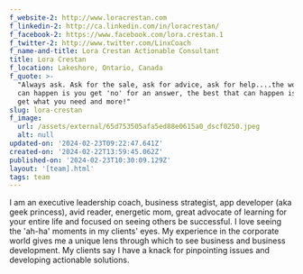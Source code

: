```yaml
---
f_website-2: http://www.loracrestan.com
f_linkedin-2: http://ca.linkedin.com/in/loracrestan/
f_facebook-2: https://www.facebook.com/lora.crestan.1
f_twitter-2: http://www.twitter.com/LinxCoach
f_name-and-title: Lora Crestan Actionable Consultant
title: Lora Crestan
f_location: Lakeshore, Ontario, Canada
f_quote: >-
  "Always ask. Ask for the sale, ask for advice, ask for help....the worse that
  can happen is you get 'no' for an answer, the best that can happen is that you
  get what you need and more!"
slug: lora-crestan
f_image:
  url: /assets/external/65d753505afa5ed88e0615a0_dscf0250.jpeg
  alt: null
updated-on: '2024-02-23T09:22:47.641Z'
created-on: '2024-02-22T13:59:45.062Z'
published-on: '2024-02-23T10:30:09.129Z'
layout: '[team].html'
tags: team
---
```


I am an executive leadership coach, business strategist, app developer (aka geek princess), avid reader, energetic mom, great advocate of learning for your entire life and focused on seeing others be successful. I love seeing the 'ah-ha' moments in my clients' eyes. My experience in the corporate world gives me a unique lens through which to see business and business development. My clients say I have a knack for pinpointing issues and developing actionable solutions.
